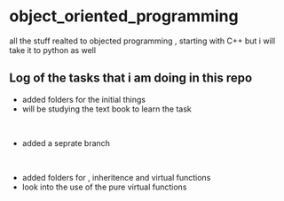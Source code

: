 # object_oriented_programming
all the stuff realted to objected programming , starting with C++ but i will take it to python as well 

## Log of the tasks that i am doing in this repo 

- added folders for the initial things 
- will be studying the text book to learn the task

<br>

- added a seprate branch 

<br>

- added folders for , inheritence and virtual functions 
- look into the use of the pure virtual functions 
